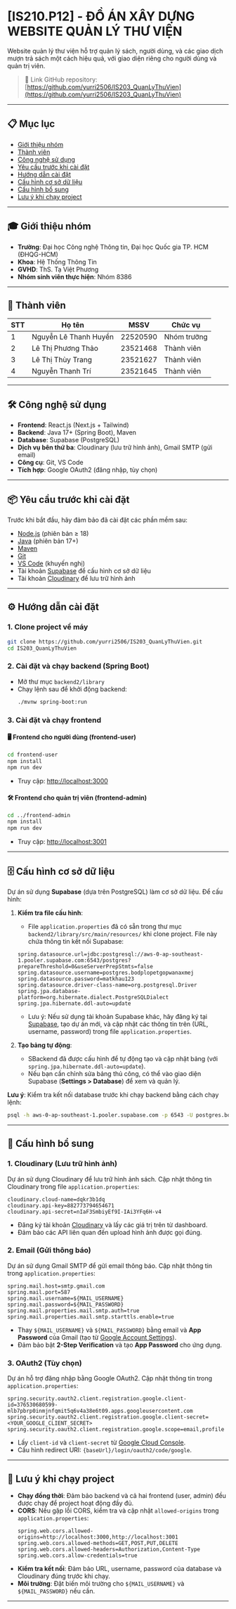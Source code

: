 # [IS210.P12] - ĐỒ ÁN XÂY DỰNG WEBSITE QUẢN LÝ THƯ VIỆN

Website quản lý thư viện hỗ trợ quản lý sách, người dùng, và các giao dịch mượn trả sách một cách hiệu quả, với giao diện riêng cho người dùng và quản trị viên.

> 🔗 Link GitHub repository: [https://github.com/yurri2506/IS203_QuanLyThuVien](https://github.com/yurri2506/IS203_QuanLyThuVien)

---

## 📋 Mục lục

- [Giới thiệu nhóm](#giới-thiệu-nhóm)
- [Thành viên](#thành-viên)
- [Công nghệ sử dụng](#công-nghệ-sử-dụng)
- [Yêu cầu trước khi cài đặt](#yêu-cầu-trước-khi-cài-đặt)
- [Hướng dẫn cài đặt](#hướng-dẫn-cài-đặt)
- [Cấu hình cơ sở dữ liệu](#cấu-hình-cơ-sở-dữ-liệu)
- [Cấu hình bổ sung](#cấu-hình-bổ-sung)
- [Lưu ý khi chạy project](#lưu-ý-khi-chạy-project)

---

## 🎓 Giới thiệu nhóm

- **Trường**: Đại học Công nghệ Thông tin, Đại học Quốc gia TP. HCM (ĐHQG-HCM)
- **Khoa**: Hệ Thống Thông Tin
- **GVHD**: ThS. Tạ Việt Phương
- **Nhóm sinh viên thực hiện**: Nhóm 8386

---

## 👥 Thành viên

| STT | Họ tên                | MSSV     | Chức vụ       |
|-----|-----------------------|----------|---------------|
| 1   | Nguyễn Lê Thanh Huyền | 22520590 | Nhóm trưởng   |
| 2   | Lê Thị Phương Thảo    | 23521468 | Thành viên    |
| 3   | Lê Thị Thùy Trang     | 23521627 | Thành viên    |
| 4   | Nguyễn Thanh Trí      | 23521645 | Thành viên    |

---

## 🛠️ Công nghệ sử dụng

- **Frontend**: React.js (Next.js + Tailwind)
- **Backend**: Java 17+ (Spring Boot), Maven
- **Database**: Supabase (PostgreSQL)
- **Dịch vụ bên thứ ba**: Cloudinary (lưu trữ hình ảnh), Gmail SMTP (gửi email)
- **Công cụ**: Git, VS Code
- **Tích hợp**: Google OAuth2 (đăng nhập, tùy chọn)

---

## 📦 Yêu cầu trước khi cài đặt

Trước khi bắt đầu, hãy đảm bảo đã cài đặt các phần mềm sau:

- [Node.js](https://nodejs.org/) (phiên bản ≥ 18)
- [Java](https://www.oracle.com/java/technologies/javase-jdk17-downloads.html) (phiên bản 17+)
- [Maven](https://maven.apache.org/download.cgi)
- [Git](https://git-scm.com/downloads)
- [VS Code](https://code.visualstudio.com/) (khuyến nghị)
- Tài khoản [Supabase](https://supabase.com/) để cấu hình cơ sở dữ liệu
- Tài khoản [Cloudinary](https://cloudinary.com/) để lưu trữ hình ảnh

---

## ⚙️ Hướng dẫn cài đặt

### 1. Clone project về máy

```bash
git clone https://github.com/yurri2506/IS203_QuanLyThuVien.git
cd IS203_QuanLyThuVien
```

### 2. Cài đặt và chạy backend (Spring Boot)

- Mở thư mục `backend2/library`
- Chạy lệnh sau để khởi động backend:
  ```bash
  ./mvnw spring-boot:run
  ```

### 3. Cài đặt và chạy frontend

#### 🖥 Frontend cho người dùng (frontend-user)

```bash
cd frontend-user
npm install
npm run dev
```
- Truy cập: [http://localhost:3000](http://localhost:3000)

#### 🛠 Frontend cho quản trị viên (frontend-admin)

```bash
cd ../frontend-admin
npm install
npm run dev
```
- Truy cập: [http://localhost:3001](http://localhost:3001)

---

## 🗄️ Cấu hình cơ sở dữ liệu

Dự án sử dụng **Supabase** (dựa trên PostgreSQL) làm cơ sở dữ liệu. Để cấu hình:

1. **Kiểm tra file cấu hình**:
   - File `application.properties` đã có sẵn trong thư mục `backend2/library/src/main/resources/` khi clone project. File này chứa thông tin kết nối Supabase:
    ```properties
    spring.datasource.url=jdbc:postgresql://aws-0-ap-southeast-1.pooler.supabase.com:6543/postgres?prepareThreshold=0&useServerPrepStmts=false
    spring.datasource.username=postgres.bodplopetgopwanaxmej
    spring.datasource.password=matkhau123
    spring.datasource.driver-class-name=org.postgresql.Driver
    spring.jpa.database-platform=org.hibernate.dialect.PostgreSQLDialect
    spring.jpa.hibernate.ddl-auto=update
    ```
   - Lưu ý: Nếu sử dụng tài khoản Supabase khác, hãy đăng ký tại [Supabase](https://supabase.com/), tạo dự án mới, và cập nhật các thông tin trên (URL, username, password) trong file `application.properties`.

2. **Tạo bảng tự động**:
   - SBackend đã được cấu hình để tự động tạo và cập nhật bảng (với `spring.jpa.hibernate.ddl-auto=update`).
   - Nếu bạn cần chỉnh sửa bảng thủ công, có thể vào giao diện Supabase (**Settings > Database**) để xem và quản lý.

**Lưu ý**: Kiểm tra kết nối database trước khi chạy backend bằng cách chạy lệnh:
```bash
psql -h aws-0-ap-southeast-1.pooler.supabase.com -p 6543 -U postgres.bodplopetgopwanaxmej -d postgres
```

---

## 🔧 Cấu hình bổ sung

### 1. Cloudinary (Lưu trữ hình ảnh)

Dự án sử dụng Cloudinary để lưu trữ hình ảnh sách. Cập nhật thông tin Cloudinary trong file `application.properties`:

```properties
cloudinary.cloud-name=dqkr3b1dq
cloudinary.api-key=882773794654671
cloudinary.api-secret=nIaF3SmbiyEf9I-IAi3YFq6H-v4
```

- Đăng ký tài khoản [Cloudinary](https://cloudinary.com/) và lấy các giá trị trên từ dashboard.
- Đảm bảo các API liên quan đến upload hình ảnh được gọi đúng.

### 2. Email (Gửi thông báo)

Dự án sử dụng Gmail SMTP để gửi email thông báo. Cập nhật thông tin trong `application.properties`:

```properties
spring.mail.host=smtp.gmail.com
spring.mail.port=587
spring.mail.username=${MAIL_USERNAME}
spring.mail.password=${MAIL_PASSWORD}
spring.mail.properties.mail.smtp.auth=true
spring.mail.properties.mail.smtp.starttls.enable=true
```

- Thay `${MAIL_USERNAME}` và `${MAIL_PASSWORD}` bằng email và **App Password** của Gmail (tạo từ [Google Account Settings](https://myaccount.google.com/security)).
- Đảm bảo bật **2-Step Verification** và tạo **App Password** cho ứng dụng.

### 3. OAuth2 (Tùy chọn)

Dự án hỗ trợ đăng nhập bằng Google OAuth2. Cập nhật thông tin trong `application.properties`:

```properties
spring.security.oauth2.client.registration.google.client-id=376530680599-mlb7pbrp0inmjnfqmit5q6v4a38e6t09.apps.googleusercontent.com
spring.security.oauth2.client.registration.google.client-secret=<YOUR_GOOGLE_CLIENT_SECRET>
spring.security.oauth2.client.registration.google.scope=email,profile
```

- Lấy `client-id` và `client-secret` từ [Google Cloud Console](https://console.cloud.google.com/).
- Cấu hình redirect URI: `{baseUrl}/login/oauth2/code/google`.

---

## 📌 Lưu ý khi chạy project

- **Chạy đồng thời**: Đảm bảo backend và cả hai frontend (user, admin) đều được chạy để project hoạt động đầy đủ.
- **CORS**: Nếu gặp lỗi CORS, kiểm tra và cập nhật `allowed-origins` trong `application.properties`:
  ```properties
  spring.web.cors.allowed-origins=http://localhost:3000,http://localhost:3001
  spring.web.cors.allowed-methods=GET,POST,PUT,DELETE
  spring.web.cors.allowed-headers=Authorization,Content-Type
  spring.web.cors.allow-credentials=true
  ```
- **Kiểm tra kết nối**: Đảm bảo URL, username, password của database và Cloudinary đúng trước khi chạy.
- **Môi trường**: Đặt biến môi trường cho `${MAIL_USERNAME}` và `${MAIL_PASSWORD}` nếu cần.

---




